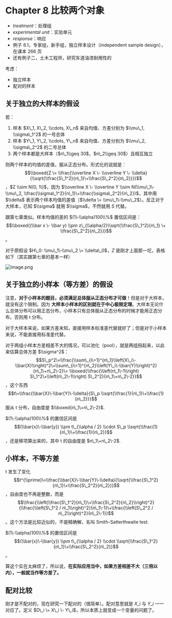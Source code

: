 
Chapter 8 比较两个对象
================


* *treatment*：处理组
* *experimental unit*：实验单元
* *response*：响应
* 例子 8\.1，专家组，新手组，独立样本设计（independent sample design），在课本 266 页
* 还有例子二，土木工程师，研究车道油漆耐用性的


考虑：


* 独立样本
* 配对的样本


关于独立的大样本的假设
-----------


若：


1. 样本 $X\_1, X\_2, \\cdots, X\_n$ 来自均值、方差分别为 $\\mu\_1, \\sigma\_1^2$ 的一号总体
2. 样本 $Y\_1, Y\_2, \\cdots, Y\_n$ 来自均值、方差分别为 $\\mu\_2, \\sigma\_2^2$ 的二号总体
3. 两个样本都是大样本（$n\_1\\geq 30$，$n\_2\\geq 30$）且相互独立


则两个样本的均值的差值，服从正态分布。形式化的说就是： $$\\boxed{Z \= \\frac{\\overline X \- \\overline Y \- \\delta}{\\sqrt{\\frac{S\_1^2}{n\_1}\+\\frac{S\_2^2}{n\_2}}}}$$，$Z \\sim N(0, 1\)$，因为 $\\overline X \- \\overline Y \\sim N(\\mu\_1\-\\mu\_2, \\frac{\\sigma\_1^2}{n\_1}\+\\frac{\\sigma\_2^2}{n\_2})$，其中用 $\\delta$ 表示两个样本均值的差值（$\\delta \= \\mu\_1\-\\mu\_2$）。反正对于大样本，已知 $\\sigma$ 就用 $\\sigma$，不然就用 $S$ 代替。


跟第七章类似。样本均值的差的 $(1\-\\alpha)100\\%$ 置信区间是：$$\\boxed{(\\bar x \- \\bar y) \\pm z\_{\\alpha/2}\\sqrt{\\frac{S\_1^2}{n\_1} \+ \\frac{S\_2^2}{n\_2}}}$$。


对于原假设 $H\_0: \\mu\_1\-\\mu\_2 \= \\delta\_0$，$Z$ 是刚才上面那一坨，表格如下（其实跟第七章的基本一样）


![image.png](https://s2.loli.net/2023/06/15/iN3z25bQ1fLtFDY.png)


关于独立的小样本（等方差）的假设
----------------


注意，**对于小样本的题目，必须满足总体服从正态分布才可做**！但是对于大样本，就没有这个限制。因为 **大样本小样本的区别就在于中心极限定理**。大样本无论什么总体分布可以用正态分布，小样本只有总体服从正态分布的时候才能用正态分布，否则用 t 分布。


对于大样本来说，如果方差未知，直接用样本标准差代替就好了；但是对于小样本来说，不能直接用标准差代替。


对于两组小样本方差相差不大的情况，可以池化（pool），就是两组扭起来，以此来估算总体方差 $\\sigma^2$：$$S\_p^2\=\\frac{\\sum\_{i\=1}^{n\_1}\\left(X\_i\-\\bar{X}\\right)^2\+\\sum\_{i\=1}^{n\_2}\\left(Y\_i\-\\bar{Y}\\right)^2}{n\_1\+n\_2\-2}\= \\boxed{\\frac{\\left(n\_1\-1\\right) S\_1^2\+\\left(n\_2\-1\\right) S\_2^2}{n\_1\+n\_2\-2}}$$，这个东西 $$t\=\\frac{\\bar{X}\-\\bar{Y}\-\\delta}{S\_p \\sqrt{\\frac{1}{n\_1}\+\\frac{1}{n\_2}}}$$ 服从 t 分布，自由度是 $\\boxed{n\_1\+n\_2\-2}$.


$(1\-\\alpha)100\\%$ 的置信区间是 $$(\\bar{x}\-\\bar{y}) \\pm t\_{\\alpha / 2} \\cdot S\_p \\sqrt{\\frac{1}{n\_1}\+\\frac{1}{n\_2}}$$，还是移项算出来的，其中 t 的自由度是 $n\_1\+n\_2\-2$.


小样本，不等方差
--------


t 发生了变化$$t^{\\prime}\=\\frac{\\bar{X}\-\\bar{Y}\-\\delta}{\\sqrt{\\frac{S\_1^2}{n\_1}\+\\frac{S\_2^2}{n\_2}}}$$，自由度也不再是整数，而是 $$\\frac{\\left(\\frac{S\_1^2}{n\_1}\+\\frac{S\_2^2}{n\_2}\\right)^2}{\\frac{\\left(S\_1^2 / n\_1\\right)^2}{n\_1\-1}\+\\frac{\\left(S\_2^2 / n\_2\\right)^2}{n\_2\-1}}$$。这个方法是比较近似的，不是精确解，名叫 Smith\-Satterthwaite test.


$(1\-\\alpha)100\\%$ 的置信区间是 $$(\\bar{x}\-\\bar{y}) \\pm t\_{\\alpha / 2} \\cdot \\sqrt{\\frac{S\_1^2}{n\_1}\+\\frac{S\_2^2}{n\_2}}$$。


算这个实在太麻烦了，所以说，**在实际应用当中，如果方差相差不大（三倍以内），一般就当作等方差了。**


配对比较
----


刚才是不配对的，现在研究一下配对的（很简单）。配对意思就是 $X\_i$ 与 $Y\_i$ 一一对应了。定义 $D\_i \= X\_i \- Y\_i$，所以本质上就变成一个变量的问题了。


